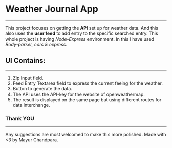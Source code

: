 # Weather Journal App
---
This project focuses on getting the **API** set up for weather data. And this also uses the **user feed** to add entry to the specific searched entry. This whole project is having _Node-Express_ environment. In this I have used _Body-parser, cors & express_.

## UI Contains:
---
1.  Zip Input field.
2.  Feed Entry Textarea field to express the current feeing for the weather.
3.  Button to generate the data.
4.  The API uses the API-key for the website of openweathermap.
5.  The result is displayed on the same page but using different routes for data interchange.

### Thank YOU
---
Any suggestions are most welcomed to make this more polished.
Made with <3 by Mayur Chandpara.